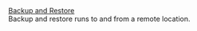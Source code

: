 <div class="row next-step">
  <div class="col-sm-4">
    <a class="btn btn-default" href="/docs/start/backup-restore/">Backup and Restore</a>
  </div>
  <div class="col-sm-8">
    Backup and restore runs to and from a remote location.
  </div>
</div>
